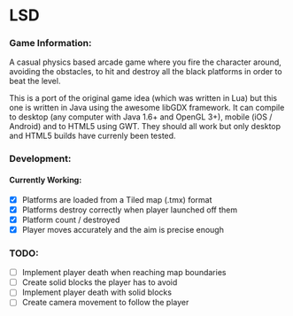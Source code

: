 # LSD

### Game Information:
A casual physics based arcade game where you fire the character around, avoiding the obstacles, to hit and destroy all the black platforms in order to beat the level. 

This is a port of the original game idea (which was written in Lua) but this one is written in Java using the awesome libGDX framework. It can compile to desktop (any computer with Java 1.6+ and OpenGL 3+), mobile (iOS / Android) and to HTML5 using GWT. They should all work but only desktop and HTML5 builds have currenly been tested.

### Development:

#### Currently Working:
- [x] Platforms are loaded from a Tiled map (.tmx) format
- [x] Platforms destroy correctly when player launched off them
- [x] Platform count / destroyed
- [x] Player moves accurately and the aim is precise enough

### TODO:
- [ ] Implement player death when reaching map boundaries
- [ ] Create solid blocks the player has to avoid
- [ ] Implement player death with solid blocks
- [ ] Create camera movement to follow the player
